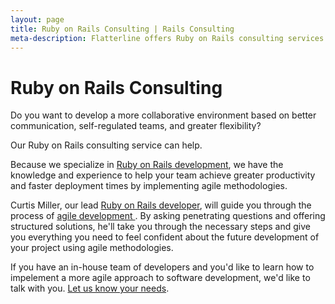 ```yaml
---
layout: page
title: Ruby on Rails Consulting | Rails Consulting
meta-description: Flatterline offers Ruby on Rails consulting services to help your business establish an agile approach to business and software development.
---
```


# Ruby on Rails Consulting

Do you want to develop a more collaborative environment based on better communication, self-regulated teams, and greater flexibility? 

Our Ruby on Rails consulting service can help.

Because we specialize in <a href="/ruby-on-rails-development/">Ruby on Rails development</a>, we have the knowledge and experience to help your team achieve greater productivity and faster deployment times by implementing agile methodologies.  

Curtis Miller, our lead <a href="/team/curtis-miller">Ruby on Rails developer</a>, will guide you through the process of <a href="/agile-development/">agile development </a>. By asking penetrating questions and offering structured solutions, he'll take you through the necessary steps and give you everything you need to feel confident about the future development of your project using agile methodologies.

If you have an in-house team of developers and you'd like to learn how to impelement a more agile approach to software development, we'd like to talk with you. <a href="/contact/">Let us know your needs</a>.


